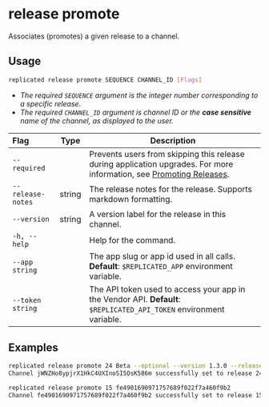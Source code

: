 # release promote

Associates (promotes) a given release to a channel.

## Usage
```bash
replicated release promote SEQUENCE CHANNEL_ID [Flags]
```

* _The required `SEQUENCE` argument is the integer number corresponding to a specific release._
* _The required `CHANNEL_ID` argument is channel ID or the **case sensitive** name of the channel, as displayed to the user._

| Flag                 | Type | Description |
|:----------------------|------|-------------|
| `--required` | | Prevents users from skipping this release during application upgrades. For more information, see [Promoting Releases](../vendor/releases-promoting).|
| `--release-notes` | string |  The release notes for the release. Supports markdown formatting.|
| `--version` | string |       A version label for the release in this channel. |
| `-h, --help`   |  |          Help for the command. |
| `--app string` | |   The app slug or app id used in all calls. **Default**: `$REPLICATED_APP` environment variable. |
| `--token string` | |  The API token used to access your app in the Vendor API. **Default**: `$REPLICATED_API_TOKEN` environment variable. |

## Examples
```bash
replicated release promote 24 Beta --optional --version 1.3.0 --release-notes "Optional Beta release for feature X"
Channel jWNZHo8ypjrX1HkC4UXInoSI5OsK586m successfully set to release 24
```

```bash
replicated release promote 15 fe4901690971757689f022f7a460f9b2
Channel fe4901690971757689f022f7a460f9b2 successfully set to release 15
